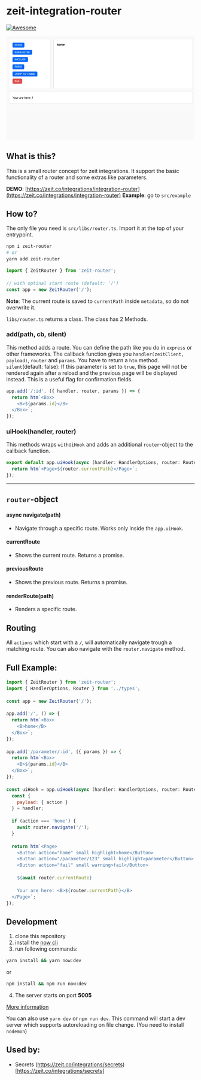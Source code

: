 # zeit-integration-router

[![Awesome](https://cdn.rawgit.com/sindresorhus/awesome/d7305f38d29fed78fa85652e3a63e154dd8e8829/media/badge.svg)](https://github.com/zeit/awesome-zeit-integrations)

<p align="center">
  <img src="./assets/kapture.gif">
</p>

## What is this?

This is a small router concept for zeit integrations. It support the basic functionality of a router and some extras like parameters.

**DEMO**: [https://zeit.co/integrations/integration-router](https://zeit.co/integrations/integration-router)
**Example**: go to `src/example`

## How to?

The only file you need is `src/libs/router.ts`. Import it at the top of your entrypoint.

```bash
npm i zeit-router
# or
yarn add zeit-router
```

```javascript
import { ZeitRouter } from 'zeit-router';

// with optinal start route (default: '/')
const app = new ZeitRouter('/');
```

**Note**: The current route is saved to `currentPath` inside `metadata`, so do not overwrite it.

`libs/router.ts` returns a class. The class has 2 Methods.

### add(path, cb, silent)

This method adds a route. You can define the path like you do in `express` or other frameworks.
The callback function gives you `handler(zeitClient, payload)`, `router` and `params`. You have to return a `htm` method.
`silent`(default: false): If this parameter is set to `true`, this page will not be rendered again after a reload and the previous page will be displayed instead.
This is a useful flag for confirmation fields.

```javascript
app.add('/:id', ({ handler, router, params }) => {
  return htm`<Box>
    <B>${params.id}</B>
  </Box>`;
});
```

### uiHook(handler, router)

This methods wraps `withUiHook` and adds an additional `router`-object to the callback function.

```javascript
export default app.uiHook(async (handler: HandlerOptions, router: Router) => {
  return htm`<Page>${router.currentPath}</Page>`;
});
```

---

## `router`-object

#### async navigate(path)

- Navigate through a specific route. Works only inside the `app.uiHook`.

#### currentRoute

- Shows the current route. Returns a promise.

#### previousRoute

- Shows the previous route. Returns a promise.

#### renderRoute(path)

- Renders a specific route.


## Routing

All `actions` which start with a `/`, will automatically navigate trough a matching route.
You can also navigate with the `router.navigate` method.


## Full Example:

```javascript
import { ZeitRouter } from 'zeit-router';
import { HandlerOptions, Router } from '../types';

const app = new ZeitRouter('/');

app.add('/', () => {
  return htm`<Box>
    <B>home</B>
  </Box>`;
});

app.add('/parameter/:id', ({ params }) => {
  return htm`<Box>
    <B>${params.id}</B>
  </Box>`;
});

const uiHook = app.uiHook(async (handler: HandlerOptions, router: Router) => {
  const {
    payload: { action }
  } = handler;

  if (action === 'home') {
    await router.navigate('/');
  }

  return htm`<Page>
    <Button action="home" small highlight>home</Button>
    <Button action="/parameter/123" small highlight>parameter</Button>
    <Button action="fail" small warning>fail</Button>

    ${await router.currentRoute}

    Your are here: <B>${router.currentPath}</B>
  </Page>`;
});
```

## Development

1. clone this repository
2. install the [now cli](https://github.com/zeit/now-cli)
3. run following commands:

```bash
yarn install && yarn now:dev
```

or

```bash
npm install && npm run now:dev
```

4. The server starts on port **5005**

[More information](https://zeit.co/docs/integrations/#creating-an-integration/step-2-creating-a-uihook/running-the-uihook-locally)

You can also use `yarn dev` or `npm run dev`. This command will start a dev server which supports autoreloading on file change. (You need to install `nodemon`)


## Used by:

* Secrets (https://zeit.co/integrations/secrets)[https://zeit.co/integrations/secrets]
